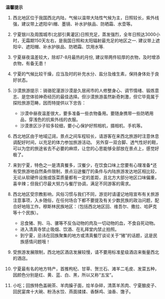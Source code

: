 **温馨提示**

1. 西北地区位于我国西北内陆，气候以温带大陆性气候为主，日照较长，紫外线强，建议带上遮阳伞\帽、墨镜、补水护肤品、防晒霜、水壶等。
2. 宁夏银川及周围城市(北部引黄灌区)日照充足，蒸发强烈，全年日照达3000小时，无霜期150天左右，是我国日照和太阳辐射最充足的地区之一. 建议带上遮阳伞、遮阳帽、补水护肤品、防晒霜、饮用水等.

3. 宁夏昼夜温差较大，除却7-8月最热的月份, 建议带两件较厚的衣物，及时增添衣物，有备无患！

4. 宁夏的气候比较干燥，应当及时的补充水分、盐分及维生素，保持身体处于良好状态。

5. 沙漠旅游提示：骑骆驼漫游沙漠是久居闹市的人修整身心、调节情绪、锻炼意志、是您体验神奇经历的最佳选择。但沙漠旅游虽然新奇刺激，但它毕竟属于探险旅游范畴，因而特提供以下忠告：
   - 沙漠中昼夜温差很大，要多准备一些衣物备用。要随身携带一些防晒用品，穿浅色的抗紫外线的衣服。
   - 沙漠景区沙子较多较细，要小心保护好照相机，摄相机、手机等。
6. 西北地区由于地域辽阔，景点之间车程较长，请游客在来西北旅游时注意休息调配好时间，以充足的体力参加旅游活动。 另外穿一双合脚、透气性好的鞋，可以为您的旅途省去不必要的麻烦，让您的心思能够全部放在景点上，感觉好极了。
7. 来到宁夏，特色之一是清真餐多，汉餐少，在饮食口味上您要有心理准备*还有受旅游地自然条件限制，景点沿途餐厅的条件与内陆旅游发达地区相比较，无论从软硬件设施或饭菜质量都有一定的差距，且北方大部分地区口味偏重，喜辛辣；但我们尽最大努力与餐厅协调，满足不同游客的需求。
8. 西北地区受宗教影响，风俗习惯与我们不同，游览时请谨记地陪宣布有关旅游注意事项，入乡随俗，在任何场合下都不要提及有关少数民族的政治问题，配合好地陪工作。穆斯林民族地区：（包括西北地区回、维吾尔、撒拉、哈萨克等十个民族）。
   - 忌食猪、狗、马、骡等不反刍动物的肉及一切动物的血，不食自死动物。
   - 进入清真寺禁止吸烟、饮酒、在礼拜堂内禁止拍照。
   - 到宁夏，忌讳在回族聚集的地方或清真餐厅谈论关于“猪”的话题，这是民族感情问题哦！
9. 受旅游发展限制，西北地区酒店发展较慢，请不要用标准星级酒店来衡量西北的酒店。
10. 宁夏最有名的地方特产，首推枸杞、甘草、贺兰石、滩羊二毛皮、发菜五种，因颜色分别是红、黄、蓝、白、黑，所以又称“五宝”。
11. 小吃；回族特色盖碗茶、羊肉臊子面，烩羊杂碎，清蒸羊羔肉、宁夏酿皮子、回民宴席十大碗、粉汤水饺、燕面揉揉、香酥鸡、油香、馓子。